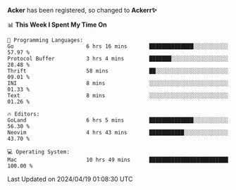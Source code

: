 **Acker** has been registered, so changed to **Ackerr✨**

<!--START_SECTION:waka-->
📊 **This Week I Spent My Time On** 

```text
💬 Programming Languages: 
Go                       6 hrs 16 mins       ██████████████░░░░░░░░░░░   57.97 % 
Protocol Buffer          3 hrs 4 mins        ███████░░░░░░░░░░░░░░░░░░   28.48 % 
Thrift                   58 mins             ██░░░░░░░░░░░░░░░░░░░░░░░   09.01 % 
INI                      8 mins              ░░░░░░░░░░░░░░░░░░░░░░░░░   01.33 % 
Text                     8 mins              ░░░░░░░░░░░░░░░░░░░░░░░░░   01.26 % 

🔥 Editors: 
GoLand                   6 hrs 5 mins        ██████████████░░░░░░░░░░░   56.30 % 
Neovim                   4 hrs 43 mins       ███████████░░░░░░░░░░░░░░   43.70 % 

💻 Operating System: 
Mac                      10 hrs 49 mins      █████████████████████████   100.00 % 
```


 Last Updated on 2024/04/19 01:08:30 UTC
<!--END_SECTION:waka-->
